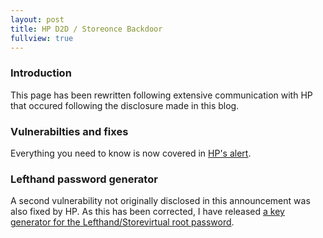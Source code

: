 ```yaml
---
layout: post
title: HP D2D / Storeonce Backdoor
fullview: true
---
```


### Introduction
This page has been rewritten following extensive communication with HP that occured following the disclosure made in this blog.

### Vulnerabilties and fixes
Everything you need to know is now covered in [HP's alert](https://h20564.www2.hp.com/portal/site/hpsc/public/kb/docDisplay/?docId=emr_na-c03813919).

### Lefthand password generator
A second vulnerability not originally disclosed in this announcement was also fixed by HP. As this has been corrected, I have released [a key generator for the Lefthand/Storevirtual root password](https://github.com/technion/lhnskey).

